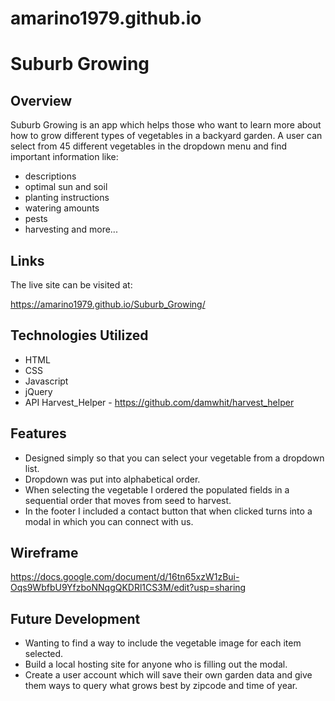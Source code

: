 # amarino1979.github.io

# Suburb Growing

## Overview

Suburb Growing is an app which helps those who want to learn more about how to grow different types of vegetables in a backyard garden. A user can select from 45 different vegetables in the dropdown menu and find important information like:
- descriptions
- optimal sun and soil
- planting instructions
- watering amounts
- pests
- harvesting and more...

## Links
The live site can be visited at:

https://amarino1979.github.io/Suburb_Growing/

## Technologies Utilized
- HTML
- CSS
- Javascript
- jQuery
- API Harvest_Helper - https://github.com/damwhit/harvest_helper

## Features
- Designed simply so that you can select your vegetable from a dropdown list.
- Dropdown was put into alphabetical order.
- When selecting the vegetable I ordered the populated fields in a sequential order that moves from seed to harvest.
- In the footer I included a contact button that when clicked turns into a modal in which you can connect with us.

## Wireframe
https://docs.google.com/document/d/16tn65xzW1zBui-Oqs9WbfbU9YfzboNNqgQKDRl1CS3M/edit?usp=sharing

## Future Development
- Wanting to find a way to include the vegetable image for each item selected.
- Build a local hosting site for anyone who is filling out the modal.
- Create a user account which will save their own garden data and give them ways to query what grows best by zipcode and time of year.

